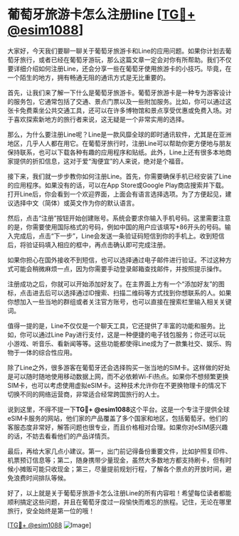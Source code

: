 # 葡萄牙旅游卡怎么注册line [[TG💪+ @esim1088](https://t.me/s/esim1088)]

大家好，今天我们要聊一聊关于葡萄牙旅游卡和Line的应用问题。如果你计划去葡萄牙旅行，或者已经在葡萄牙游玩，那么这篇文章一定会对你有所帮助。我们不仅要详细介绍如何注册Line，还会分享一些在葡萄牙使用旅游卡的小技巧。毕竟，在一个陌生的地方，拥有畅通无阻的通讯方式是无比重要的。

首先，让我们来了解一下什么是葡萄牙旅游卡。葡萄牙旅游卡是一种专为游客设计的服务包，它通常包括了交通、景点门票以及一些附加服务。比如，你可以通过这张卡免费乘坐公共交通工具，还可以在许多博物馆和景点享受优惠或免费入场。对于喜欢探索新地方的旅行者来说，这无疑是一个非常实用的选择。

那么，为什么要注册Line呢？Line是一款风靡全球的即时通讯软件，尤其是在亚洲地区，几乎人人都在用它。在葡萄牙旅行时，注册Line可以帮助你更方便地与朋友保持联系，也可以下载各种有趣的应用程序和贴纸。此外，Line上还有很多本地商家提供的折扣信息，这对于爱“淘便宜”的人来说，绝对是个福音。

接下来，我们就一步步教你如何注册Line。首先，你需要确保手机已经安装了Line的应用程序。如果没有的话，可以在App Store或Google Play商店搜索并下载。打开Line后，你会看到一个欢迎界面，上面会有语言选择选项。为了方便起见，建议选择中文（简体）或英文作为你的默认语言。

然后，点击“注册”按钮开始创建账号。系统会要求你输入手机号码。这里需要注意的是，你需要使用国际格式的号码，例如中国的用户应该填写+86开头的号码。输入完成后，点击“下一步”，Line会发送一条验证码短信到你的手机上。收到短信后，将验证码填入相应的框中，再点击确认即可完成注册。

如果你担心在国外接收不到短信，也可以选择通过电子邮件进行验证。不过这种方式可能会稍微麻烦一点，因为你需要手动登录邮箱查找邮件，并按照提示操作。

注册成功之后，你就可以开始添加好友了。在主界面上方有一个“添加好友”的图标，点击进去后可以选择通过ID搜索、扫描二维码等方式找到你想联系的人。如果你想加入一些当地的群组或者关注官方账号，也可以直接在搜索栏里输入相关关键词。

值得一提的是，Line不仅仅是一个聊天工具，它还提供了丰富的功能和服务。比如，你可以通过Line Pay进行支付，这是一种便捷的电子钱包服务；你还可以玩小游戏、听音乐、看新闻等等。这些功能都使得Line成为了一款集社交、娱乐、购物于一体的综合性应用。

除了Line之外，很多游客在葡萄牙还会选择购买一张当地的SIM卡。这样做的好处是可以随时随地使用移动数据上网，而不必依赖Wi-Fi热点。如果你不想频繁更换SIM卡，也可以考虑使用虚拟eSIM卡。这种技术允许你在不更换物理卡的情况下切换不同的网络运营商，非常适合经常跨国旅行的人士。

说到这里，不得不提一下**TG💪+ @esim1088**这个平台。这是一个专注于提供全球eSIM卡服务的网站，他们家的产品覆盖了多个国家和地区，包括葡萄牙。他们的客服态度非常好，解答问题也很专业，而且价格相对合理。如果你对eSIM感兴趣的话，不妨去看看他们的产品详情页。

最后，再给大家几点小建议。第一，出门前记得备份重要文件，比如护照复印件、机票预订信息等；第二，随身携带少量现金，虽然大多数地方都支持刷卡，但有时候小摊贩可能只收现金；第三，尽量提前规划行程，了解各个景点的开放时间，避免浪费时间排队等候。

好了，以上就是关于葡萄牙旅游卡怎么注册Line的所有内容啦！希望每位读者都能顺利搞定这些问题，并且在葡萄牙度过一段愉快而难忘的旅程。记住，无论在哪里旅行，安全始终是第一位的哦！

[[TG💪+ @esim1088](https://t.me/s/esim1088) ![Image](https://i.postimg.cc/4NQfJmqS/Snipaste-2025-05-13-00-14-12.png)]